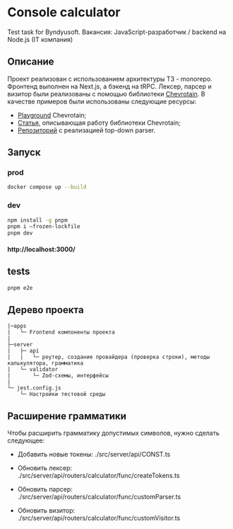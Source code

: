 # Console calculator

Test task for Byndyusoft. Вакансия: JavaScript-разработчик / backend на Node.js (IT компания)

## Описание

Проект реализован с использованием архитектуры T3 - monorepo. Фронтенд выполнен на Next.js, а бэкенд на tRPC. Лексер, парсер и визитор были реализованы с помощью библиотеки [Chevrotain](https://chevrotain.io/docs/). В качестве примеров были использованы следующие ресурсы:

- [Playground](https://chevrotain.io/playground/) Chevrotain;
- [Статья](https://leanylabs.com/blog/js-formula-engine/), описывающая работу библиотеки Chevrotain;
- [Репозиторий](https://github.com/codebox/top-down-parser) с реализацией top-down parser.

## Запуск

### prod

```bash
docker compose up --build
```

### dev

```bash
npm install -g pnpm
pnpm i —frozen-lockfile
pnpm dev
```

#### http://localhost:3000/

## tests

```bash
pnpm e2e
```

## Дерево проекта

```text
|─apps
|   └─ Frontend компоненты проекта
|
├─server
|   ├─ api
|   |   └─ роутер, создание провайдера (проверка строки), методы калькулятора, грамматика
|   └─ validator
|       └─ Zod-схемы, интерфейсы
|
└─ jest.config.js
    └─ Настройки тестовой среды
```

## Расширение грамматики

Чтобы расширить грамматику допустимых символов, нужно сделать следующее:

- Добавить новые токены: ./src/server/api/CONST.ts

- Обновить лексер: ./src/server/api/routers/calculator/func/createTokens.ts

- Обновить парсер: ./src/server/api/routers/calculator/func/customParser.ts

- Обновить визитор: ./src/server/api/routers/calculator/func/customVisitor.ts
